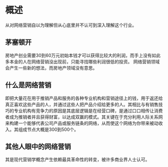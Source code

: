 # 概述
  从对网络营销自以为理解但从心底里并不认可到深入理解这个行业。

## 茅塞顿开
  房地产创业需要30到60万元初始本钱才可以获得比较大的利润，而手上没有如此多本金的人在网络营销没出现前，只能寻找哪些利润很低的投资。
  网络营销领域会产生一些新的想法，而房地产领域没有意思。

## 什么是网络营销  
  即把大量花在用于推销产品和服务的各种专业机构和营销途径上的钱，用于返还给真正喜欢这些产品的人，并通过这些人把产品介绍给更多的人。其相比与有销售技巧的专业机构有竞争力的原因是其底层逻辑是在经营口碑，是通过口口相传让消费者成为推销者并且获得财富，以达成双赢的模式。其关键在于充分利用人际关系网来构建一个能够代表公司产品或服务链条的网络，从而使这个网络为你带来被动收入。其组成节点大概是300到500个。

## 其他人眼中的网络营销
  其是现代营销学概念产生依赖最具革命性的转变，被许多商业界人士认可。  
